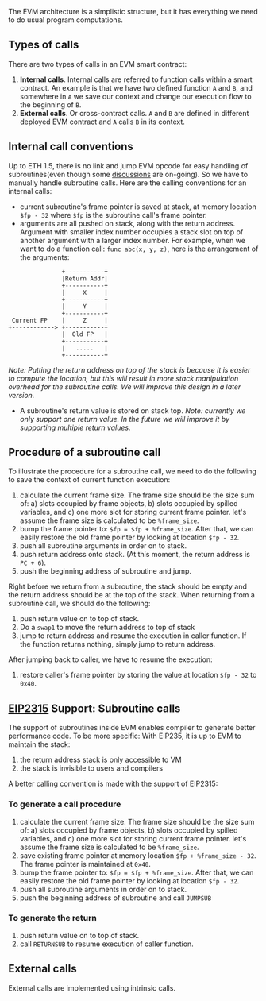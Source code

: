 The EVM architecture is a simplistic structure, but it has everything we need to do usual program computations.

## Types of calls

There are two types of calls in an EVM smart contract:

1. **Internal calls**. Internal calls are referred to function calls within a smart contract. An example is that we have two defined function `A` and `B`, and somewhere in `A` we save our context and change our execution flow to the beginning of `B`.
2. **External calls**. Or cross-contract calls. `A` and `B` are defined in different deployed EVM contract and `A` calls `B` in its context.

## Internal call conventions

Up to ETH 1.5, there is no link and jump EVM opcode for easy handling of subroutines(even though some [discussions](https://github.com/ethereum/EIPs/issues/2315) are on-going). So we have to manually handle subroutine calls. Here are the calling conventions for an internal calls:

-   current subroutine's frame pointer is saved at stack, at memory location `$fp - 32` where `$fp` is the subroutine call's frame pointer.
-   arguments are all pushed on stack, along with the return address. Argument with smaller index number occupies a stack slot on top of another argument with a larger index number. For example, when we want to do a function call: `func abc(x, y, z)`, here is the arrangement of the arguments:

```
               +-----------+
               |Return Addr|
               +-----------+
               |     X     |
               +-----------+
               |     Y     |
               +-----------+
 Current FP    |     Z     |
+------------> +-----------+
               |  Old FP   |
               +-----------+
               |   .....   |
               +-----------+
```

_Note: Putting the return address on top of the stack is because it is easier to compute the location, but this will result in more stack manipulation overhead for the subroutine calls. We will improve this design in a later version._

-   A subroutine's return value is stored on stack top. _Note: currently we only support one return value. In the future we will improve it by supporting multiple return values._

## Procedure of a subroutine call

To illustrate the procedure for a subroutine call, we need to do the following to save the context of current function execution:

1. calculate the current frame size. The frame size should be the size sum of: a) slots occupied by frame objects, b) slots occupied by spilled variables, and c) one more slot for storing current frame pointer. let's assume the frame size is calculated to be `%frame_size`.
2. bump the frame pointer to: `$fp = $fp + %frame_size`. After that, we can easily restore the old frame pointer by looking at location `$fp - 32`.
3. push all subroutine arguments in order on to stack.
4. push return address onto stack. (At this moment, the return address is `PC + 6`).
5. push the beginning address of subroutine and jump.

Right before we return from a subroutine, the stack should be empty and the return address should be at the top of the stack. When returning from a subroutine call, we should do the following:

1. push return value on to top of stack.
2. Do a `swap1` to move the return address to top of stack
3. jump to return address and resume the execution in caller function. If the function returns nothing, simply jump to return address.

After jumping back to caller, we have to resume the execution:

1. restore caller's frame pointer by storing the value at location `$fp - 32` to `0x40`.

## [EIP2315](https://eips.ethereum.org/EIPS/eip-2315) Support: Subroutine calls

The support of subroutines inside EVM enables compiler to generate better performance code. To be more specific: With EIP235, it is up to EVM to maintain the stack:

1. the return address stack is only accessible to VM
2. the stack is invisible to users and compilers

A better calling convention is made with the support of EIP2315:

### To generate a call procedure

1. calculate the current frame size. The frame size should be the size sum of: a) slots occupied by frame objects, b) slots occupied by spilled variables, and c) one more slot for storing current frame pointer. let's assume the frame size is calculated to be `%frame_size`.
2. save existing frame pointer at memory location `$fp + %frame_size - 32`. The frame pointer is maintained at `0x40`.
3. bump the frame pointer to: `$fp = $fp + %frame_size`. After that, we can easily restore the old frame pointer by looking at location `$fp - 32`.
4. push all subroutine arguments in order on to stack.
5. push the beginning address of subroutine and call `JUMPSUB`

### To generate the return

1. push return value on to top of stack.
2. call `RETURNSUB` to resume execution of caller function.

## External calls

External calls are implemented using intrinsic calls.
